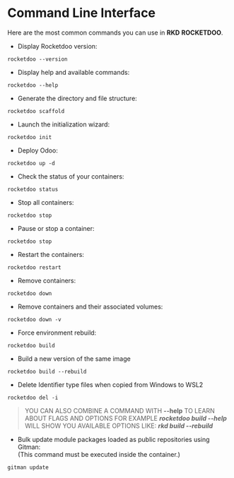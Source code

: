 # Command Line Interface

Here are the most common commands you can use in **RKD** **ROCKETDOO**.

* Display Rocketdoo version:

~~~
rocketdoo --version
~~~

* Display help and available commands:

~~~
rocketdoo --help
~~~

* Generate the directory and file structure:

~~~
rocketdoo scaffold
~~~

* Launch the initialization wizard:

~~~
rocketdoo init
~~~

* Deploy Odoo:

~~~
rocketdoo up -d 
~~~

* Check the status of your containers:

~~~
rocketdoo status
~~~

* Stop all containers:

~~~
rocketdoo stop
~~~

* Pause or stop a container:

~~~
rocketdoo stop
~~~

* Restart the containers:

~~~
rocketdoo restart
~~~

* Remove containers:

~~~
rocketdoo down
~~~

* Remove containers and their associated volumes:

~~~
rocketdoo down -v
~~~

* Force environment rebuild:

~~~
rocketdoo build
~~~

* Build a new version of the same image

~~~
rocketdoo build --rebuild
~~~

* Delete Identifier type files when copied from Windows to WSL2

~~~
rocketdoo del -i
~~~

> YOU CAN ALSO COMBINE A COMMAND WITH **--help** TO LEARN ABOUT FLAGS AND OPTIONS
> FOR EXAMPLE ***rocketdoo build --help*** WILL SHOW YOU AVAILABLE OPTIONS LIKE: ***rkd build --rebuild***

* Bulk update module packages loaded as public repositories using Gitman:  
(This command must be executed inside the container.)

~~~
gitman update
~~~